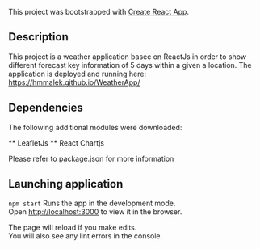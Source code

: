 This project was bootstrapped with [Create React App](https://github.com/facebook/create-react-app).

## Description

This project is a weather application basec on ReactJs in order to show different  forecast key information of 5 days within a given a location. 
The application is deployed and running here: https://hmmalek.github.io/WeatherApp/

## Dependencies

The following additional modules were downloaded: 

 ** LeafletJs
 ** React Chartjs

 Please refer to package.json for more information

## Launching application

`npm start`
Runs the app in the development mode.<br />
Open [http://localhost:3000](http://localhost:3000) to view it in the browser.

The page will reload if you make edits.<br />
You will also see any lint errors in the console.



